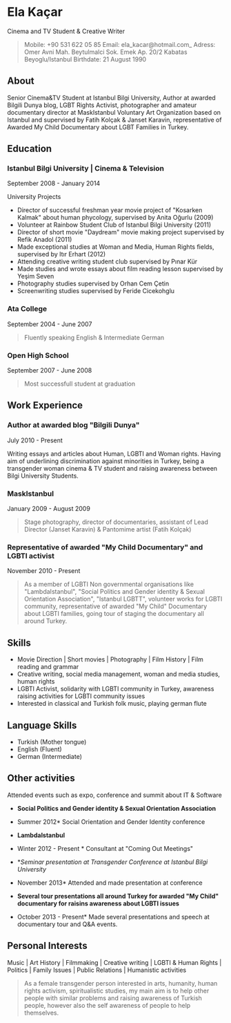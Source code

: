 # Ela Kaçar
Cinema and TV Student & Creative Writer

> Mobile: +90 531 622 05 85
> Email: ela_kacar@hotmail.com_ 
> Adress: Omer Avni Mah. Beytulmalci Sok. Emek Ap. 20/2 Kabatas Beyoglu/Istanbul
> Birthdate: 21 August 1990

## About

Senior Cinema&TV Student at Istanbul Bilgi University, Author at awarded Bilgili Dunya blog, LGBT Rights Activist, photographer and amateur documentary director at MaskIstanbul Voluntary Art Organization based on Istanbul and supervised by Fatih Kolçak & Janset Karavin, representative of Awarded My Child Documentary about LGBT Families in Turkey. 

## Education

### Istanbul Bilgi University | Cinema & Television
September 2008 - January 2014

University Projects 
* Director of successful freshman year movie project of "Kosarken Kalmak" about human phycology, supervised by Anita Oğurlu (2009)
* Volunteer at Rainbow Student Club of Istanbul Bilgi University (2011)
* Director of short movie "Daydream" movie making project supervised by Refik Anadol (2011)
* Made exceptional studies at Woman and Media, Human Rights fields, supervised by Itır Erhart (2012)
* Attending creative writing student club supervised by Pınar Kür 
* Made studies and wrote essays about film reading lesson supervised by Yeşim Seven
* Photography studies supervised by Orhan Cem Çetin
* Screenwriting studies supervised by Feride Cicekohglu

### Ata College
September 2004 - June 2007

> Fluently speaking English & Intermediate German

### Open High School
September 2007 - June 2008

> Most successfull student at graduation

## Work Experience

### Author at awarded blog "Bilgili Dunya"
July 2010 - Present

Writing essays and articles about Human, LGBTI and Woman rights. Having aim of underlining discrimination against minorities in Turkey, being a transgender woman cinema & TV student and raising awareness between Bilgi University Students.

### MaskIstanbul
January 2009 - August 2009

> Stage photography, director of documentaries, assistant of Lead Director (Janset Karavin) & Pantomime artist (Fatih Kolçak)

### Representative of awarded "My Child Documentary" and LGBTI activist
November 2010 - Present

> As a member of LGBTI Non governmental organisations like "LambdaIstanbul", "Social Politics and Gender identity & Sexual Orientation Association", "Istanbul LGBTT", volunteer works for LGBTI community, representative of awarded "My Child" Documentary about LGBTI families, going tour of staging the documentary all around Turkey.

## Skills

* Movie Direction | Short movies | Photography | Film History | Film reading and grammar
* Creative writing, social media management, woman and media studies, human rights
* LGBTI Activist, solidarity with LGBTI community in Turkey, awareness raising activities for LGBTI community issues
* Interested in classical and Turkish folk music, playing german flute

## Language Skills

* Turkish (Mother tongue)
* English (Fluent)
* German (Intermediate)

## Other activities
Attended events such as expo, conference and summit about IT & Software 

* **Social Politics and Gender identity & Sexual Orientation Association** 
* Summer 2012*
Social Orientation and Gender Identity conference

* **LambdaIstanbul**
* Winter 2012 - Present *
Consultant at "Coming Out Meetings"

* **Seminar presentation at Transgender Conference at Istanbul Bilgi University*
* November 2013*
Attended and made presentation at conference 

* **Several tour presentations all around Turkey for awarded "My Child" documentary for raisins awareness about LGBTI issues**
* October 2013 - Present*
Made several presentations and speech at documentary tour and Q&A events.

## Personal Interests
Music | Art History | Filmmaking | Creative writing | LGBTI & Human Rights | Politics | Family Issues | Public Relations | Humanistic activities

> As a female transgender person interested in arts, humanity, human rights activism, spiritualistic studies, my main aim is to help other people with similar problems and raising awareness of Turkish people, however also the self awareness of people to help themselves.
